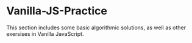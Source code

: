 # Vanilla-JS-Practice

This section includes some basic algorithmic solutions, as well as other exersises in Vanilla JavaScript.
